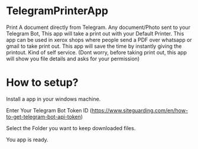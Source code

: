 # TelegramPrinterApp
Print A document directly from Telegram. Any document/Photo sent to your Telegram Bot, This app will take a print out with your Default Printer.
This app can be used in xerox shops where people send a PDF over whatsapp or gmail to take print out.
This app will save the time by instantly giving the printout.
Kind of self service. (Dont worry, before taking print out, this app will show you file details and asks for your permission)

# How to setup?
Install a app in your windows machine.

Enter Your Telegram Bot Token ID (https://www.siteguarding.com/en/how-to-get-telegram-bot-api-token)

Select the Folder you want to keep downloaded files.

You app is ready.
